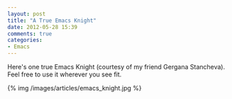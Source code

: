 ```yaml
---
layout: post
title: "A True Emacs Knight"
date: 2012-05-28 15:39
comments: true
categories: 
- Emacs
---
```


Here's one true Emacs Knight (courtesy of my friend Gergana
Stancheva). Feel free to use it wherever you see fit.

{% img /images/articles/emacs_knight.jpg %}
